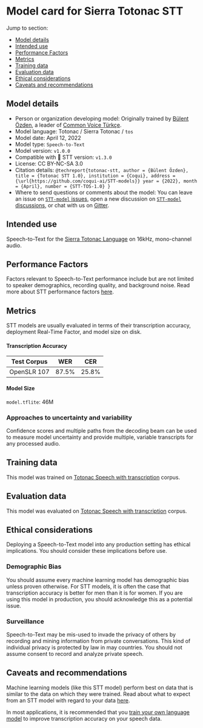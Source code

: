 # Model card for Sierra Totonac STT

Jump to section:

- [Model details](#model-details)
- [Intended use](#intended-use)
- [Performance Factors](#performance-factors)
- [Metrics](#metrics)
- [Training data](#training-data)
- [Evaluation data](#evaluation-data)
- [Ethical considerations](#ethical-considerations)
- [Caveats and recommendations](#caveats-and-recommendations)

## Model details

- Person or organization developing model: Originally trained by [Bülent Özden](https://twitter.com/bulentozden), a leader of [Common Voice Türkçe](https://twitter.com/CVTurkce).
- Model language: Totonac / Sierra Totonac / `tos`
- Model date: April 12, 2022
- Model type: `Speech-to-Text`
- Model version: `v1.0.0`
- Compatible with 🐸 STT version: `v1.3.0`
- License: CC BY-NC-SA 3.0
- Citation details: `@techreport{totonac-stt, author = {Bülent Özden}, title = {Totonac STT 1.0}, institution = {Coqui}, address = {\url{https://github.com/coqui-ai/STT-models}} year = {2022}, month = {April}, number = {STT-TOS-1.0} }`
- Where to send questions or comments about the model: You can leave an issue on [`STT-model` issues](https://github.com/coqui-ai/STT-models/issues), open a new discussion on [`STT-model` discussions](https://github.com/coqui-ai/STT-models/discussions), or chat with us on [Gitter](https://gitter.im/coqui-ai/).

## Intended use

Speech-to-Text for the [Sierra Totonac Language](https://en.wikipedia.org/wiki/Sierra_Totonac_language) on 16kHz, mono-channel audio.

## Performance Factors

Factors relevant to Speech-to-Text performance include but are not limited to speaker demographics, recording quality, and background noise. Read more about STT performance factors [here](https://stt.readthedocs.io/en/latest/DEPLOYMENT.html#how-will-a-model-perform-on-my-data).

## Metrics

STT models are usually evaluated in terms of their transcription accuracy, deployment Real-Time Factor, and model size on disk.

#### Transcription Accuracy

|Test Corpus|WER|CER|
|-----------|---|---|
|OpenSLR 107|87.5\%|25.8\%|

#### Model Size

`model.tflite`: 46M

### Approaches to uncertainty and variability

Confidence scores and multiple paths from the decoding beam can be used to measure model uncertainty and provide multiple, variable transcripts for any processed audio.

## Training data

This model was trained on [Totonac Speech with transcription](http://openslr.org/107/) corpus. 

## Evaluation data

This model was evaluated on [Totonac Speech with transcription](http://openslr.org/107/) corpus. 

## Ethical considerations

Deploying a Speech-to-Text model into any production setting has ethical implications. You should consider these implications before use.

### Demographic Bias

You should assume every machine learning model has demographic bias unless proven otherwise. For STT models, it is often the case that transcription accuracy is better for men than it is for women. If you are using this model in production, you should acknowledge this as a potential issue.

### Surveillance

Speech-to-Text may be mis-used to invade the privacy of others by recording and mining information from private conversations. This kind of individual privacy is protected by law in may countries. You should not assume consent to record and analyze private speech.

## Caveats and recommendations

Machine learning models (like this STT model) perform best on data that is similar to the data on which they were trained. Read about what to expect from an STT model with regard to your data [here](https://stt.readthedocs.io/en/latest/DEPLOYMENT.html#how-will-a-model-perform-on-my-data). 

In most applications, it is recommended that you [train your own language model](https://stt.readthedocs.io/en/latest/LANGUAGE_MODEL.html) to improve transcription accuracy on your speech data.
